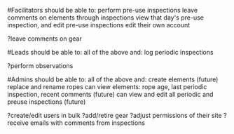 #Facilitators should be able to:
perform pre-use inspections
leave comments on elements through inspections
view that day's pre-use inspection, and edit pre-use inspections
edit their own account

?leave comments on gear

#Leads should be able to:
all of the above and:
log periodic inspections

?perform observations

#Admins should be able to:
all of the above and:
create elements (future)
replace and rename ropes
can view elements: rope age, last periodic inspection, recent comments (future)
can view and edit all periodic and preuse inspections (future)

?create/edit users in bulk
?add/retire gear
?adjust permissions of their site
?receive emails with comments from inspections
